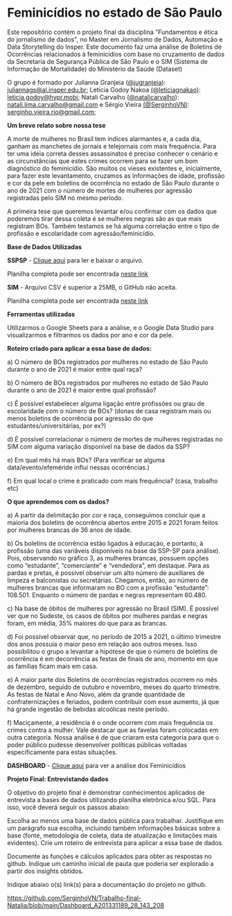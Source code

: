 # Feminicídios no estado de São Paulo
Este repositório contém o projeto final da disciplina "Fundamentos e ética do jornalismo de dados", no Master em Jornalismo de Dados, Automação e Data Storytelling do Insper. Este documento faz uma análise de Boletins de Ocorrências relacionados à feminicídios com base no cruzamento de dados da Secretaria de Segurança Pública de São Paulo e o SIM (Sistema de Informação de Mortalidade) do Ministério da Saúde (Dataset)

O grupo é formado por Julianna Granjeia ([@jugranjeia](https://github.com/jugranjeia)): juliannags@al.insper.edu.br; Leticia Godoy Nakoa [(@leticiagnakao)](https://github.com/leticiagnakao): leticia.godoy@hypr.mobi; Natali Carvalho ([@natalicarvalho](https://github.com/natalicarvalho)): natali.lima.carvalho@gmail.com e Sérgio Vieira [(@SerginhoVN)](https://github.com/SerginhoVN): serginho.vieira.rio@gmail.com; 

**Um breve relato sobre nossa tese**

A morte de mulheres no Brasil tem índices alarmantes e, a cada dia, ganham as manchetes de jornais e telejornais com mais frequência. Para ter uma ideia correta desses assassinatos é preciso conhecer o cenário e as circunstâncias que estes crimes ocorrem para se fazer um bom diagnóstico do feminicídio. São muitos os vieses existentes e, inicialmente, para fazer este levantamento, cruzamos as informações de idade, profissão e cor da pele em boletins de ocorrência no estado de São Paulo durante o ano de 2021 com o número de mortes de mulheres por agressão registradas pelo SIM no mesmo período.

A primeira tese que queremos levantar e/ou confirmar com os dados que poderemos tirar dessa coleta é se mulheres negras são as que mais registram BOs. Também testamos se há alguma correlação entre o tipo de profissão e escolaridade com agressão/feminicídio.

**Base de Dados Utilizadas**

**SSPSP**  - [Clique aqui](https://github.com/SerginhoVN/Trabalho-final-Natalia/blob/main/ocorrencias_registradas_tratada_SSPSP.xlsx) para ler e baixar o arquivo.

Planilha completa pode ser encontrada [neste link](https://basedosdados.org/dataset/feminicidio-sp?external_link=Feminicidio+ocorridos+no+Estado+de+SP)

**SIM** - Arquivo CSV é superior a 25MB, o GitHub não aceita.

Planilha completa pode ser encontrada [neste link](https://opendatasus.saude.gov.br/dataset/sim-2020-2021/resource/904b9632-171f-4b06-8f09-26a6bf590b1b)

**Ferramentas utilizadas**

Utilizarmos o Google Sheets para a análise, e o Google Data Studio para visualizarmos e filtrarmos os dados por ano e cor da pele.

**Roteiro criado para aplicar a essa base de dados:**

a) O número de BOs registrados por mulheres no estado de São Paulo durante o ano de 2021 é maior entre qual raça?

b) O número de BOs registrados por mulheres no estado de São Paulo durante o ano de 2021 é maior entre qual profissão?

c) É possível estabelecer alguma ligação entre profissões ou grau de escolaridade com o número de BOs? (donas de casa registram mais ou menos boletins de ocorrência por agressão do que estudantes/universitárias, por ex?)

d) É possível correlacionar o número de mortes de mulheres registradas no SIM com alguma variação disponível na base de dados da SSP?

e) Em qual mês há mais BOs? (Para verificar se alguma data/evento/efeméride influi nessas ocorrências.)

f) Em qual local o crime é praticado com mais frequência? (casa, trabalho etc)

**O que aprendemos com os dados?**

a) A partir da delimitação por cor e raça, conseguimos concluir que a maioria dos boletins de ocorrência abertos entre 2015 e 2021 foram feitos por mulheres brancas de 36 anos de idade.

b) Os boletins de ocorrência estão ligados à educação, e portanto, à profissão (uma das variáveis disponíveis na base da SSP-SP para análise). Pois, observando no gráfico 3, as mulheres brancas, possuem opções como “estudante”, “comerciante” e “vendedora”, em destaque. Para as pardas e pretas, é possível observar um alto número de auxiliares de limpeza e balconistas ou secretárias. Chegamos, então, ao número de mulheres brancas que informaram no BO com a profissão “estudante”: 108.501. Enquanto o número de pardas e negras representam 60.480.

c) Na base de óbitos de mulheres por agressão no Brasil (SIM). É possível ver que no Sudeste, os casos de óbitos por mulheres pardas e negras foram, em média, 35% maiores do que para as brancas.
 
d) Foi possível observar que, no período de 2015 a 2021, o último trimestre dos anos possuía o maior peso em relação aos outros meses. Isso possibilitou o grupo a levantar a hipótese de que o número de boletins de ocorrência é em decorrência as festas de finais de ano, momento em que as famílias ficam mais em casa.

e) A maior parte dos Boletins de ocorrências registrados ocorrem no mês de dezembro, seguido de outubro e novembro, meses do quarto trimestre. As festas de Natal e Ano Novo, além da grande quantidade de confraternizações e feriados, podem contribuir com esse aumento, já que há grande ingestão de bebidas alcoólicas neste período.

f) Maciçamente, a residência é o onde ocorrem com mais frequência os crimes contra a mulher. Vale destacar que as favelas foram colocadas em outra categoria. Nossa análise é de que criaram esta categoria para que o poder público pudesse desenvolver políticas públicas voltadas especificamente para estas situações. 

**DASHBOARD** - [Clique aqui](https://github.com/SerginhoVN/Trabalho-final-Natalia/blob/main/Dashboard_A201331189_28_143_208) para ver a análise dos Feminicídios 

**Projeto Final: Entrevistando dados**

O objetivo do projeto final é demonstrar conhecimentos aplicados de entrevista a bases de dados utilizando planilha eletrônica e/ou SQL. Para isso, você deverá seguir os passos abaixo:

Escolha ao menos uma base de dados pública para trabalhar. Justifique em um parágrafo sua escolha, incluindo também informações básicas sobre a base (fonte, metodologia de coleta, data de atualização e limitações mais evidentes). Crie um roteiro de entrevista para aplicar a essa base de dados.

Documente as funções e cálculos aplicados para obter as respostas no github.
Indique um caminho inicial de pauta que poderia ser explorado a partir dos insights obtidos.

Indique abaixo o(s) link(s) para a documentação do projeto no github.

https://github.com/SerginhoVN/Trabalho-final-Natalia/blob/main/Dashboard_A201331189_28_143_208
